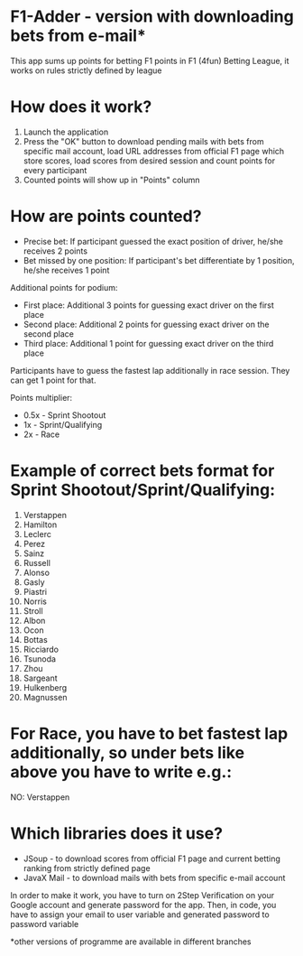 # F1-Adder - version with downloading bets from e-mail*
This app sums up points for betting F1 points in F1 (4fun) Betting League, it works on rules strictly defined by league

# How does it work?
1. Launch the application
2. Press the "OK" button to download pending mails with bets from specific mail account, load URL addresses from official F1 page which store scores, load scores from desired session and count points for every participant
3. Counted points will show up in "Points" column

# How are points counted?
- Precise bet: If participant guessed the exact position of driver, he/she receives 2 points
- Bet missed by one position: If participant's bet differentiate by 1 position, he/she receives 1 point 

Additional points for podium:
- First place: Additional 3 points for guessing exact driver on the first place
- Second place: Additional 2 points for guessing exact driver on the second place
- Third place: Additional 1 point for guessing exact driver on the third place

Participants have to guess the fastest lap additionally in race session. They can get 1 point for that. 

Points multiplier:
- 0.5x - Sprint Shootout
- 1x - Sprint/Qualifying
- 2x - Race
# Example of correct bets format for Sprint Shootout/Sprint/Qualifying:
1. Verstappen
2. Hamilton
3. Leclerc
4. Perez
5. Sainz
6. Russell
7. Alonso
8. Gasly
9. Piastri
10. Norris
11. Stroll
12. Albon
13. Ocon
14. Bottas
15. Ricciardo
16. Tsunoda
17. Zhou
18. Sargeant
19. Hulkenberg
20. Magnussen
# For Race, you have to bet fastest lap additionally, so under bets like above you have to write e.g.:
NO: Verstappen

# Which libraries does it use?
- JSoup - to download scores from official F1 page and current betting ranking from strictly defined page
- JavaX Mail - to download mails with bets from specific e-mail account

In order to make it work, you have to turn on 2Step Verification on your Google account and generate password for the app.
Then, in code, you have to assign your email to user variable and generated password to password variable

*other versions of programme are available in different branches
